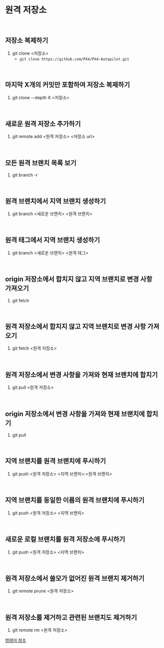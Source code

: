 원격 저장소
=======

<br/>

저장소 복제하기
-------------
1. git clone <저장소>
    * `git clone https://github.com/PX4/PX4-Autopilot.git`

<br/>

마지막 X개의 커밋만 포함하여 저장소 복제하기
----------------------------------------
1. git clone --depth X <저장소>

<br/>

새로운 원격 저장소 추가하기
------------------------
1. git remote add <원격 저장소> <저장소 url>

<br/>

모든 원격 브랜치 목록 보기
-----------------------
1. git branch -r

<br/>

원격 브랜치에서 지역 브랜치 생성하기
---------------------------------
1. git branch <새로운 브랜치> <원격 브랜치>

<br/>

원격 태그에서 지역 브랜치 생성하기
-------------------------------
1. git branch <새로운 브랜치> <원격 태그>

<br/>

origin 저장소에서 합치지 않고 지역 브랜치로 변경 사항 가져오기
---------------------------------------------------------
1. git fetch

<br/>

원격 저장소에서 합치지 않고 지역 브랜치로 변경 사항 가져오기
-------------------------------------------------------
1. git fetch <원격 저장소>

<br/>

원격 저장소에서 변경 사항을 가져와 현재 브랜치에 합치기
--------------------------------------------------
1. git pull <원격 저장소>

<br/>

origin 저장소에서 변경 사항을 가져와 현재 브랜치에 합치기
----------------------------------------------------
1. git pull

<br/>

지역 브랜치를 원격 브랜치에 푸시하기
---------------------------------
1. git push <원격 저장소> <지역 브랜치>:<원격 브랜치>

<br/>

지역 브랜치를 동일한 이름의 원격 브랜치에 푸시하기
---------------------------------------------
1. git push <원격 저장소> <지역 브랜치>

<br/>

새로운 로컬 브랜치를 원격 저장소에 푸시하기
---------------------------------------
1. git push <원격 저장소> <지역 브랜치>

<br/>

원격 저장소에서 쓸모가 없어진 원격 브랜치 제거하기
---------------------------------------------
1. git remote prune <원격 저장소>

<br/>

원격 저장소를 제거하고 관련된 브랜치도 제거하기
-------------------------------------------
1. git remote rm <원격 저장소>

[명령어 참조](https://medium.com/@joongwon/git-git-%EB%AA%85%EB%A0%B9%EC%96%B4-%EC%A0%95%EB%A6%AC-c25b421ecdbd)
